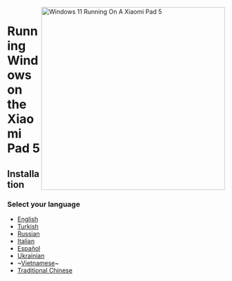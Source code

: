<img align="right" src="https://raw.githubusercontent.com/erdilS/Port-Windows-11-Xiaomi-Pad-5/main/nabu.png" width="425" alt="Windows 11 Running On A Xiaomi Pad 5">

# Running Windows on the Xiaomi Pad 5

## Installation

### Select your language

- [English](English/1-partition-en.md)
- [Turkish](Turkish/1-partition-tr.md)
- [Russian](Russian/partition-ru.md)
- [Italian](Italian/1-partizioni-it.md)
- [Español](Español/1-particiones-es.md)
- [Ukrainian](Ukrainian/partition-uk.md)
- ~[Vietnamese](Vietnamese/1-partition-vi.md)~
- [Traditional Chinese](Traditional%20Chinese/1-partition-tw.md)
